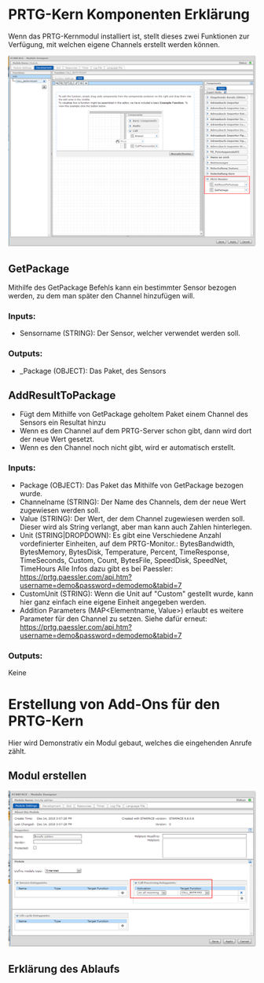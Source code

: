 <!-- TITLE: Eigene Sensoren Erstellen -->
# PRTG-Kern Komponenten Erklärung
Wenn das PRTG-Kernmodul installiert ist, stellt dieses zwei Funktionen zur Verfügung, mit welchen eigene Channels erstellt werden können.

![Tutorial 1](/uploads/prtg/tutorial-1.png "Tutorial 1")

## GetPackage
Mithilfe des GetPackage Befehls kann ein bestimmter Sensor bezogen werden, zu dem man später den Channel hinzufügen will.

### Inputs:
* Sensorname (STRING): Der Sensor, welcher verwendet werden soll.

### Outputs:
* _Package (OBJECT): Das Paket, des Sensors

## AddResultToPackage

* Fügt dem Mithilfe von GetPackage geholtem Paket einem Channel des Sensors ein Resultat hinzu
* Wenn es den Channel auf dem PRTG-Server schon gibt, dann wird dort der neue Wert gesetzt.
* Wenn es den Channel noch nicht gibt, wird er automatisch erstellt.

### Inputs:
* Package (OBJECT): Das Paket das Mithilfe von GetPackage bezogen wurde.
* Channelname (STRING): Der Name des Channels, dem der neue Wert zugewiesen werden soll.
* Value (STRING): Der Wert, der dem Channel zugewiesen werden soll. Dieser wird als String verlangt, aber man kann auch Zahlen hinterlegen.
* Unit (STRING|DROPDOWN): Es gibt eine Verschiedene Anzahl vordefinierter Einheiten, auf dem PRTG-Monitor.:
    BytesBandwidth,
		BytesMemory,
		BytesDisk,
		Temperature,
		Percent,
		TimeResponse,
		TimeSeconds,
		Custom,
		Count,
		BytesFile,
		SpeedDisk,
		SpeedNet,
		TimeHours 
		Alle Infos dazu gibt es bei Paessler: https://prtg.paessler.com/api.htm?username=demo&password=demodemo&tabid=7
* CustomUnit (STRING): Wenn die Unit auf "Custom" gestellt wurde, kann hier ganz einfach eine eigene Einheit angegeben werden.
* Addition Parameters (MAP<Elementname, Value>) erlaubt es weitere Parameter für den Channel zu setzen. Siehe dafür erneut: https://prtg.paessler.com/api.htm?username=demo&password=demodemo&tabid=7
		
### Outputs:
Keine

# Erstellung von Add-Ons für den PRTG-Kern
Hier wird Demonstrativ ein Modul gebaut, welches die eingehenden Anrufe zählt.

## Modul erstellen

![Tutorial 2](/uploads/prtg/tutorial-2.png "Tutorial 2")


## Erklärung des Ablaufs